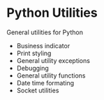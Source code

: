 # Python Utilities

General utilities for Python

- Business indicator
- Print styling
- General utility exceptions
- Debugging
- General utility functions
- Date time formating
- Socket utilities
